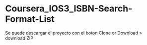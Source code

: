 # Coursera_IOS3_ISBN-Search-Format-List
Se puede descargar el proyecto con el boton Clone or Download > download ZIP

